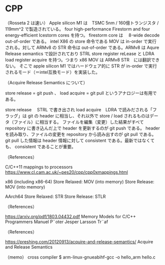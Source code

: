 # CPP

（Rosseta 2 は速い）
Apple silicon M1 は　TSMC 5nm /  160億トランジスタ / 119mm^2 で製造されている。 four high-performance Firestorm and four energy-efficient Icestorm cores を持つ。
firestorm core は　 8-wide decode out-of-order である。
intel X86 の store 命令である MOV は in-order で実行される。対して ARMv8 の STR 命令は out-of-order である。ARMv8 は Aqure Release semantics で設計されており STRL store register reLease と  LDRA load register acquire を持つ。つまり x86 MOV は ARMv8 STR　には翻訳できない。
そこで apple silicon M1 ではハードウェア的に STR が in-order で実行されるモード（＝intel互換モード）を実装した。



（Acquire Release Semantics について）

store release = git push  、  load acquire = git pull というアナロジーは有用である。

store release 　STRL で書き出され  load acquire　LDRA で読みだされる「フラッグ」は  git の header に相当し、それ以外で  store / load されるものはデータ（ファイル）に相当する。
ファイルを編集（変更）した結果がすべて repository に書き込んだ上で header を更新するのが git push  である。
header を読み取り、ファイルの変更を repository から読み出すのが git pull である。
git pull した情報は header 情報に対して consistent である。最新ではなくても、 consistent であることが重要。


（References）

C/C++11 mappings to processors 
https://www.cl.cam.ac.uk/~pes20/cpp/cpp0xmappings.html

x86 (including x86-64)
Store Relaxed:	MOV (into memory)
Store Release:	MOV (into memory)

AArch64
Store Relaxed:	STR
Store Release:	STLR

（References）

https://arxiv.org/pdf/1803.04432.pdf
Memory Models for C/C++ Programmers
Manuel P¨oter
Jesper Larsson Tr¨af

（References）

https://preshing.com/20120913/acquire-and-release-semantics/
Acquire and Release Semantics

（memo）
cross compiler
$ arm-linux-gnueabihf-gcc -o hello_arm hello.c 
